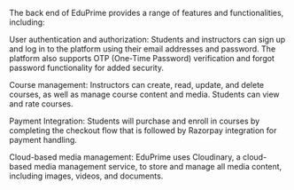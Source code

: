 The back end of EduPrime provides a range of features and functionalities, including:

User authentication and authorization: Students and instructors can sign up and log in to the platform using their email addresses and password. The platform also supports OTP (One-Time Password) verification and forgot password functionality for added security.

Course management: Instructors can create, read, update, and delete courses, as well as manage course content and media. Students can view and rate courses.

Payment Integration: Students will purchase and enroll in courses by completing the checkout flow that is followed by Razorpay integration for payment handling.

Cloud-based media management: EduPrime uses Cloudinary, a cloud-based media management service, to store and manage all media content, including images, videos, and documents.
